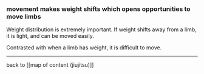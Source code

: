### movement makes weight shifts which opens opportunities to move limbs

Weight distribution is extremely important. If weight shifts away from a limb, it is light, and can be moved easily.

Contrasted with when a limb has weight, it is difficult to move.

---

back to [[map of content (jiujitsu)]]